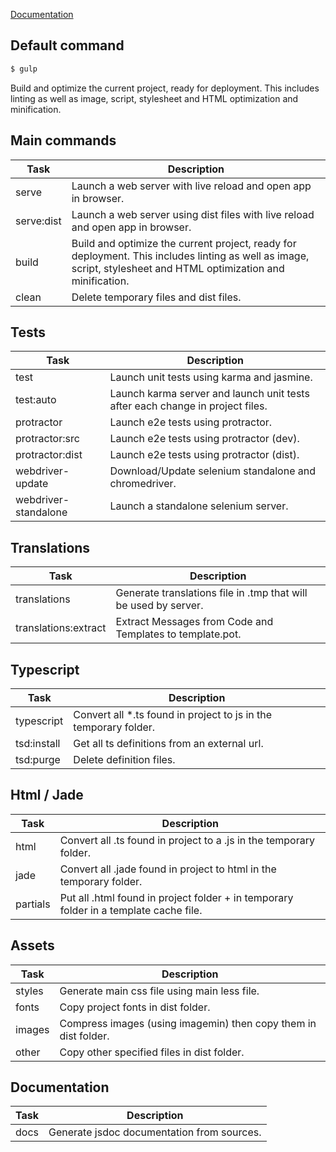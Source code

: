 [Documentation](https://github.com/gulpjs/gulp/blob/master/docs/README.md)

## Default command

```sh
$ gulp
```

Build and optimize the current project, ready for deployment.
This includes linting as well as image, script, stylesheet and HTML optimization and minification.


## Main commands

Task    | Description
--------|-------------------------------------------------------------------------
serve     | Launch a web server with live reload and open app in browser.
serve:dist | Launch a web server using dist files with live reload and open app in browser.
build | Build and optimize the current project, ready for deployment. This includes linting as well as image, script, stylesheet and HTML optimization and minification.
clean | Delete temporary files and dist files.

## Tests

Task    | Description
--------|--------------------------------------------------------------------------
test     | Launch unit tests using karma and jasmine.
test:auto  | Launch karma server and launch unit tests after each change in project files.
protractor | Launch e2e tests using protractor.
protractor:src | Launch e2e tests using protractor (dev).
protractor:dist | Launch e2e tests using protractor (dist).
webdriver-update | Download/Update selenium standalone and chromedriver.
webdriver-standalone | Launch a standalone selenium server.

## Translations

Task    | Description
--------|---------------------------------------------------------------------------
translations     | Generate translations file in .tmp that will be used by server.
translations:extract | Extract Messages from Code and Templates to template.pot.

## Typescript

Task    | Description
--------|---------------------------------------------------------------------------
typescript     | Convert all *.ts found in project to js in the temporary folder.
tsd:install | Get all ts definitions from an external url.
tsd:purge | Delete definition files.

## Html / Jade

Task    | Description
--------|---------------------------------------------------------------------------
html     | Convert all .ts found in project to a .js in the temporary folder.
jade | Convert all .jade found in project to html in the temporary folder.
partials | Put all .html found in project folder + in temporary folder in a template cache file.

## Assets

Task    | Description
--------|---------------------------------------------------------------------------
styles  | Generate main css file using main less file.
fonts   | Copy project fonts in dist folder.
images  | Compress images (using imagemin) then copy them in dist folder.
other   | Copy other specified files in dist folder.

## Documentation

Task    | Description
--------|---------------------------------------------------------------------------
docs     | Generate jsdoc documentation from sources.